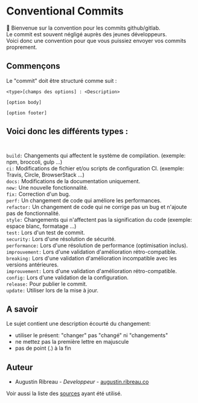 # Conventional Commits
:wave: Bienvenue sur la convention pour les commits github/gitlab. <br>
Le commit est souvent négligé auprès des jeunes développeurs. <br>
Voici donc une convention pour que vous puissiez envoyer vos commits proprement.

## Commençons

Le "commit" doit être structuré comme suit :
```
<type>[champs des options] : <Description>

[option body]

[option footer]
```
## Voici donc les différents types :<br><br>
`build:` Changements qui affectent le système de compilation. (exemple: npm, broccoli, gulp ...)<br>
`ci:` Modifications de fichier et/ou scripts de configuration CI. (exemple: Travis, Circle, BrowserStack ...)<br>
`docs:` Modifications de la documentation uniquement.<br>
`new:` Une nouvelle fonctionnalité.<br>
`fix:` Correction d'un bug.<br>
`perf:` Un changement de code qui améliore les performances. <br>
`refactor:` Un changement de code qui ne corrige pas un bug et n'ajoute pas de fonctionnalité. <br>
`style:` Changements qui n'affectent pas la signification du code (exemple: espace blanc, formatage ...) <br>
`test:` Lors d'un test de commit. <br>
`security:` Lors d'une résolution de sécurité. <br>
`performance:` Lors d'une résolution de performance (optimisation inclus). <br>
`improuvement:` Lors d'une validation d'amélioration rétro-compatible. <br>
`breaking:` Lors d'une validation d'amélioration incompatible avec les versions antérieures. <br>
`improuvement:` Lors d'une validation d'amélioration rétro-compatible. <br>
`config:` Lors d'une validation de la configuration. <br>
`release:` Pour publier le commit. <br>
`update:` Utiliser lors de la mise à jour. <br>

## A savoir
Le sujet contient une description écourté du changement:

- utiliser le présent: "changer" pas "changé" ni "changements"
- ne mettez pas la première lettre en majuscule
- pas de point (.) à la fin

## Auteur
- Augustin Ribreau - <i>Developpeur</i> - <a href="https://augustin.ribreau.co/" target="_blank">augustin.ribreau.co</a>

Voir aussi la liste des <a href="https://github.com/AugustinRibreau/Convention-Commits/blob/master/source.txt" target="_blank">sources</a> ayant été utilisé.

